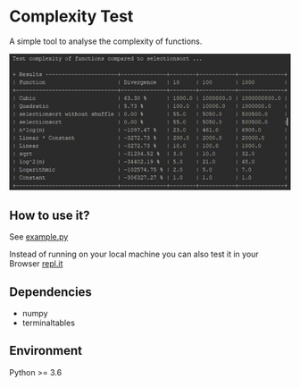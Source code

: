 # Complexity Test
A simple tool to analyse the complexity of functions.

![Example Result](example.jpg)

## How to use it?
See [example.py](example.py)

Instead of running on your local machine you can also test it in your Browser
[repl.it](https://repl.it/@w1nte/Complexity)

## Dependencies
* numpy
* terminaltables

## Environment
Python >= 3.6
